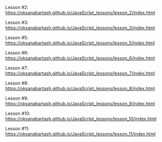 Lesson #2:  https://oksanabartash.github.io/JavaScript_lessons/lesson_2/index.html

Lesson #3:  https://oksanabartash.github.io/JavaScript_lessons/lesson_3/index.html

Lesson #5:  https://oksanabartash.github.io/JavaScript_lessons/lesson_5/index.html

Lesson #6:  https://oksanabartash.github.io/JavaScript_lessons/lesson_6/index.html

Lesson #7: https://oksanabartash.github.io/JavaScript_lessons/lesson_7/index.html

Lesson #8: https://oksanabartash.github.io/JavaScript_lessons/lesson_8/index.html

Lesson #9: https://oksanabartash.github.io/JavaScript_lessons/lesson_9/index.html

Lesson #10: https://oksanabartash.github.io/JavaScript_lessons/lesson_10/index.html

Lesson #11: https://oksanabartash.github.io/JavaScript_lessons/lesson_11/index.html